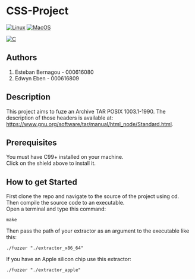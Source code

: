 # CSS-Project
[![Linux](https://img.shields.io/badge/Linux-compatible-purple?&logo=linux&logoColor=darkgrey)](https://www.linux.org/pages/download/)
[![MacOS](https://img.shields.io/badge/MacOS-compatible-purple?&logo=apple&logoColor=darkgrey)](https://support.apple.com/en-us/102662)  

[![C](https://img.shields.io/badge/-17-blue?&logo=C&logoColor=darkgrey)](https://installc.org/)

## Authors 
1. Esteban Bernagou - 000616080
2. Edwyn Eben - 000616809

## Description 
This project aims to fuze an Archive TAR POSIX 1003.1-1990.
The description of those headers is available at:  
https://www.gnu.org/software/tar/manual/html_node/Standard.html.

## Prerequisites
You must have C99+ installed on your machine.  
Click on the shield above to install it.

## How to get Started
First clone the repo and navigate to the source of the project using cd.  
Then compile the source code to an executable.  
Open a terminal and type this command:
```
make
```
Then pass the path of your extractor as an argument to the executable like this:
```
./fuzzer "./extractor_x86_64"
```
If you have an Apple silicon chip use this extractor:
```
./fuzzer "./extractor_apple"
```
